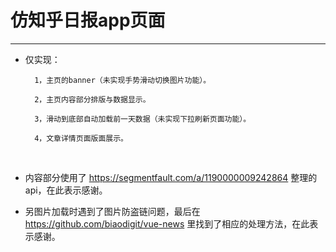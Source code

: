 # 仿知乎日报app页面

---

- 仅实现：

        1，主页的banner（未实现手势滑动切换图片功能）。
        
        2，主页内容部分排版与数据显示。
        
        3，滑动到底部自动加载前一天数据（未实现下拉刷新页面功能）。
        
        4，文章详情页面版面展示。
    
  
- 内容部分使用了 https://segmentfault.com/a/1190000009242864 整理的api，在此表示感谢。 

- 另图片加载时遇到了图片防盗链问题，最后在 https://github.com/biaodigit/vue-news 里找到了相应的处理方法，在此表示感谢。
